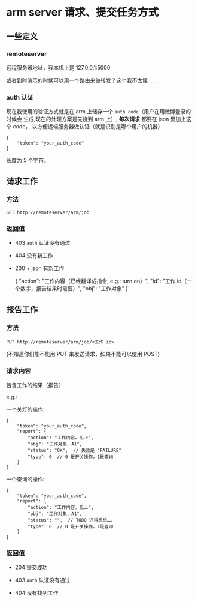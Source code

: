 # arm server 请求、提交任务方式


## 一些定义

### remoteserver

远程服务器地址，我本机上是 127.0.0.1:5000

或者到时演示的时候可以用一个路由来做转发？这个我不太懂……

### auth 认证

现在我使用的验证方式就是在 arm 上储存一个 `auth code`（用户在用微博登录的时候会
生成,现在的处理方案是先烧到 arm 上）, **每次请求** 都要在 json 里加上这个 code，
以方便远端服务器做认证（就是识别是哪个用户的机器）


    {
        "token": "your_auth_code"
    }


长度为 5 个字符。


## 请求工作


### 方法
    
    GET http://remoteserver/arm/job


### 返回值

- 403 `auth` 认证没有通过

- 404 没有新工作

- 200 + json 有新工作

    {
        "action": "工作内容（已经翻译成指令, e.g.: turn on）",
        "id": "工作 id（一个数字，报告结果时需要）",
        "obj": "工作对象"
    }


## 报告工作


### 方法

    PUT http://remoteserver/arm/job/<工作 id>

(不知道你们能不能用 PUT 来发送请求，如果不能可以使用 POST)


### 请求内容

包含工作的结果（报告）

e.g.:

一个关灯的操作:


    {
        "token": "your_auth_code",
        "report": {
            "action": "工作内容，见上",
            "obj": "工作对象，A1",
            "status": "OK",  // 失败是 "FAILURE"
            "type": 0  // 0 是开关操作，1是查询
        }
    }


一个查询的操作:


    {
        "token": "your_auth_code",
        "report": {
            "action": "工作内容，见上",
            "obj": "工作对象，A1",
            "status": "",  // TODO 还得想想……
            "type": 0  // 0 是开关操作，1是查询
        }
    }


### 返回值

- 204 提交成功

- 403 `auth` 认证没有通过

- 404 没有找到工作
